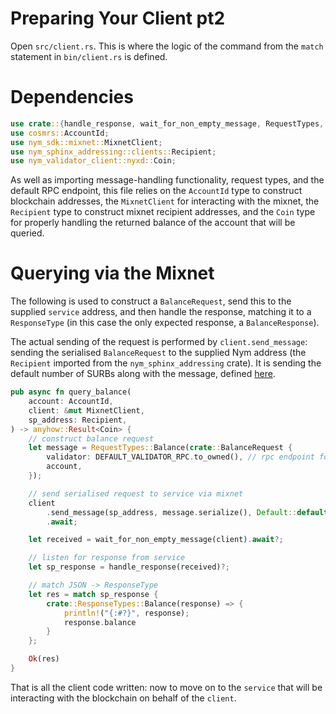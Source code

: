 # Preparing Your Client pt2

Open `src/client.rs`. This is where the logic of the command from the `match` statement in `bin/client.rs` is defined.

# Dependencies
```rust
use crate::{handle_response, wait_for_non_empty_message, RequestTypes, DEFAULT_VALIDATOR_RPC};
use cosmrs::AccountId;
use nym_sdk::mixnet::MixnetClient;
use nym_sphinx_addressing::clients::Recipient;
use nym_validator_client::nyxd::Coin; 
```

As well as importing message-handling functionality, request types, and the default RPC endpoint, this file relies on the `AccountId` type to construct blockchain addresses, the `MixnetClient` for interacting with the mixnet, the `Recipient` type to construct mixnet recipient addresses, and the `Coin` type for properly handling the returned balance of the account that will be queried.  

# Querying via the Mixnet
The following is used to construct a `BalanceRequest`, send this to the supplied `service` address, and then handle the response, matching it to a `ResponseType` (in this case the only expected response, a `BalanceResponse`).

The actual sending of the request is performed by `client.send_message`: sending the serialised `BalanceRequest` to the supplied Nym address (the `Recipient` imported from the `nym_sphinx_addressing` crate). It is sending the default number of SURBs along with the message, defined [here](https://github.com/nymtech/nym/blob/develop/sdk/rust/nym-sdk/src/mixnet/client.rs#L34).

```rust
pub async fn query_balance(
    account: AccountId,
    client: &mut MixnetClient,
    sp_address: Recipient,
) -> anyhow::Result<Coin> {
    // construct balance request
    let message = RequestTypes::Balance(crate::BalanceRequest {
        validator: DEFAULT_VALIDATOR_RPC.to_owned(), // rpc endpoint for broadcaster to use
        account,
    });

    // send serialised request to service via mixnet
    client
        .send_message(sp_address, message.serialize(), Default::default())
        .await;

    let received = wait_for_non_empty_message(client).await?;

    // listen for response from service
    let sp_response = handle_response(received)?;

    // match JSON -> ResponseType
    let res = match sp_response {
        crate::ResponseTypes::Balance(response) => {
            println!("{:#?}", response);
            response.balance
        }
    };

    Ok(res)
}
```

That is all the client code written: now to move on to the `service` that will be interacting with the blockchain on behalf of the `client`.
